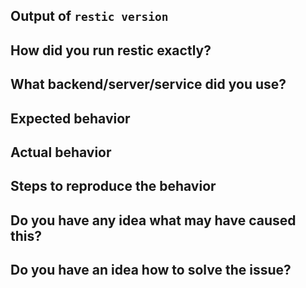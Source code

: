 <!--
NOTE: Not filling out the issue template needs a good reason, otherwise it may
take a lot longer to find the problem! Please take the time to help us
debugging the problem by collecting information, even if it seems irrelevant to
you. Thanks!

If you have a question, the forum at https://discourse.restic.net is a better place.
Please do not create issues for usage or documentation questions! We're using
the GitHub issue tracker mainly for tracking bugs and feature requests.
-->

## Output of `restic version`


## How did you run restic exactly?

<!--
This section should include at least:

 * The complete command line and any environment variables you used to
   configure restic's backend access. Make sure to replace sensitive values!

 * The output of the commands, what restic prints gives may give us much
   information to diagnose the problem!
-->


## What backend/server/service did you use?


## Expected behavior

<!--
Describe what you'd like restic to do differently.
-->

## Actual behavior

<!--
In this section, please try to concentrate on observations, so only describe
what you observed directly.
-->

## Steps to reproduce the behavior

<!--
The more time you spend describing an easy way to reproduce the behavior (if
this is possible), the easier it is for the project developers to fix it!
-->


## Do you have any idea what may have caused this?


## Do you have an idea how to solve the issue?
